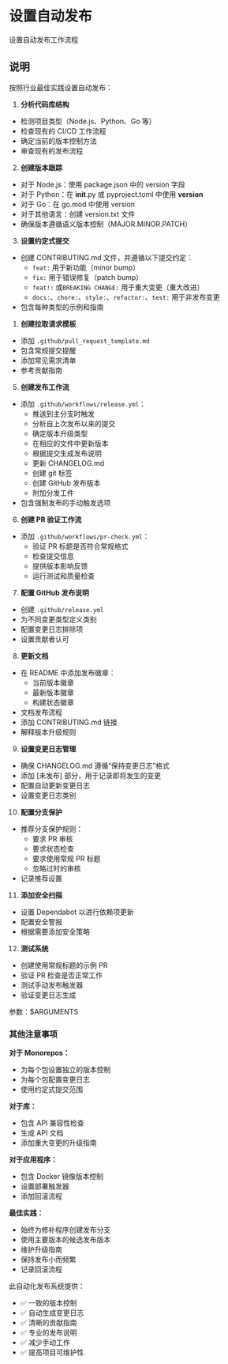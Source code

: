 # 设置自动发布

设置自动发布工作流程

## 说明

按照行业最佳实践设置自动发布：

1. **分析代码库结构**
- 检测项目类型（Node.js、Python、Go 等）
- 检查现有的 CI/CD 工作流程
- 确定当前的版本控制方法
- 审查现有的发布流程

2. **创建版本跟踪**
- 对于 Node.js：使用 package.json 中的 version 字段
- 对于 Python：在 __init__.py 或 pyproject.toml 中使用 __version__
- 对于 Go：在 go.mod 中使用 version
- 对于其他语言：创建 version.txt 文件
- 确保版本遵循语义版本控制（MAJOR.MINOR.PATCH）

3. **设置约定式提交**
- 创建 CONTRIBUTING.md 文件，并遵循以下提交约定：
  - `feat:` 用于新功能（minor bump）
  - `fix:` 用于错误修复（patch bump）
  - `feat!:` 或`BREAKING CHANGE:` 用于重大变更（重大改进）
  - `docs:`、`chore:`、`style:`、`refactor:`、`test:` 用于非发布变更
- 包含每种类型的示例和指南

1. **创建拉取请求模板**
- 添加 `.github/pull_request_template.md`
- 包含常规提交提醒
- 添加常见需求清单
- 参考贡献指南

5. **创建发布工作流**
- 添加 `.github/workflows/release.yml`：
  - 推送到主分支时触发
  - 分析自上次发布以来的提交
  - 确定版本升级类型
  - 在相应的文件中更新版本
  - 根据提交生成发布说明
  - 更新 CHANGELOG.md
  - 创建 git 标签
  - 创建 GitHub 发布版本
  - 附加分发工件
- 包含强制发布的手动触发选项

6. **创建 PR 验证工作流**
- 添加 `.github/workflows/pr-check.yml`：
  - 验证 PR 标题是否符合常规格式
  - 检查提交信息
  - 提供版本影响反馈
  - 运行测试和质量检查

7. **配置 GitHub 发布说明**
- 创建 `.github/release.yml`
- 为不同变更类型定义类别
- 配置变更日志排除项
- 设置贡献者认可

8. **更新文档**
- 在 README 中添加发布徽章：
  - 当前版本徽章
  - 最新版本徽章
  - 构建状态徽章
- 文档发布流程
- 添加 CONTRIBUTING.md 链接
- 解释版本升级规则

9. **设置变更日志管理**
- 确保 CHANGELOG.md 遵循“保持变更日志”格式
- 添加 [未发布] 部分，用于记录即将发生的变更
- 配置自动更新变更日志
- 设置变更日志类别

10. **配置分支保护**
- 推荐分支保护规则：
  - 要求 PR 审核
  - 要求状态检查
  - 要求使用常规 PR 标题
  - 忽略过时的审核
- 记录推荐设置

11.  **添加安全扫描**
- 设置 Dependabot 以进行依赖项更新
- 配置安全警报
- 根据需要添加安全策略

12.  **测试系统**
- 创建使用常规标题的示例 PR
- 验证 PR 检查是否正常工作
- 测试手动发布触发器
- 验证变更日志生成

参数：$ARGUMENTS

### 其他注意事项

**对于 Monorepos：**
- 为每个包设置独立的版本控制
- 为每个包配置变更日志
- 使用约定式提交范围

**对于库：**
- 包含 API 兼容性检查
- 生成 API 文档
- 添加重大变更的升级指南

**对于应用程序：**
- 包含 Docker 镜像版本控制
- 设置部署触发器
- 添加回滚流程

**最佳实践：**
- 始终为修补程序创建发布分支
- 使用主要版本的候选发布版本
- 维护升级指南
- 保持发布小而频繁
- 记录回滚流程

此自动化发布系统提供：
- ✅ 一致的版本控制
- ✅ 自动生成变更日志
- ✅ 清晰的贡献指南
- ✅ 专业的发布说明
- ✅ 减少手动工作
- ✅ 提高项目可维护性